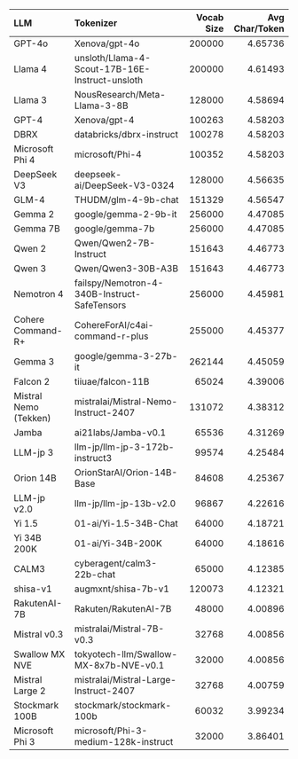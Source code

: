 | LLM                   | Tokenizer                                      |   Vocab Size |   Avg Char/Token |
|:----------------------|:-----------------------------------------------|-------------:|-----------------:|
| GPT-4o                | Xenova/gpt-4o                                  |       200000 |          4.65736 |
| Llama 4               | unsloth/Llama-4-Scout-17B-16E-Instruct-unsloth |       200000 |          4.61493 |
| Llama 3               | NousResearch/Meta-Llama-3-8B                   |       128000 |          4.58694 |
| GPT-4                 | Xenova/gpt-4                                   |       100263 |          4.58203 |
| DBRX                  | databricks/dbrx-instruct                       |       100278 |          4.58203 |
| Microsoft Phi 4       | microsoft/Phi-4                                |       100352 |          4.58203 |
| DeepSeek V3           | deepseek-ai/DeepSeek-V3-0324                   |       128000 |          4.56635 |
| GLM-4                 | THUDM/glm-4-9b-chat                            |       151329 |          4.56547 |
| Gemma 2               | google/gemma-2-9b-it                           |       256000 |          4.47085 |
| Gemma 7B              | google/gemma-7b                                |       256000 |          4.47085 |
| Qwen 2                | Qwen/Qwen2-7B-Instruct                         |       151643 |          4.46773 |
| Qwen 3                | Qwen/Qwen3-30B-A3B                             |       151643 |          4.46773 |
| Nemotron 4            | failspy/Nemotron-4-340B-Instruct-SafeTensors   |       256000 |          4.45981 |
| Cohere Command-R+     | CohereForAI/c4ai-command-r-plus                |       255000 |          4.45377 |
| Gemma 3               | google/gemma-3-27b-it                          |       262144 |          4.45059 |
| Falcon 2              | tiiuae/falcon-11B                              |        65024 |          4.39006 |
| Mistral Nemo (Tekken) | mistralai/Mistral-Nemo-Instruct-2407           |       131072 |          4.38312 |
| Jamba                 | ai21labs/Jamba-v0.1                            |        65536 |          4.31269 |
| LLM-jp 3              | llm-jp/llm-jp-3-172b-instruct3                 |        99574 |          4.25484 |
| Orion 14B             | OrionStarAI/Orion-14B-Base                     |        84608 |          4.25367 |
| LLM-jp v2.0           | llm-jp/llm-jp-13b-v2.0                         |        96867 |          4.22616 |
| Yi 1.5                | 01-ai/Yi-1.5-34B-Chat                          |        64000 |          4.18721 |
| Yi 34B 200K           | 01-ai/Yi-34B-200K                              |        64000 |          4.18616 |
| CALM3                 | cyberagent/calm3-22b-chat                      |        65000 |          4.12385 |
| shisa-v1              | augmxnt/shisa-7b-v1                            |       120073 |          4.12321 |
| RakutenAI-7B          | Rakuten/RakutenAI-7B                           |        48000 |          4.00896 |
| Mistral v0.3          | mistralai/Mistral-7B-v0.3                      |        32768 |          4.00856 |
| Swallow MX NVE        | tokyotech-llm/Swallow-MX-8x7b-NVE-v0.1         |        32000 |          4.00856 |
| Mistral Large 2       | mistralai/Mistral-Large-Instruct-2407          |        32768 |          4.00759 |
| Stockmark 100B        | stockmark/stockmark-100b                       |        60032 |          3.99234 |
| Microsoft Phi 3       | microsoft/Phi-3-medium-128k-instruct           |        32000 |          3.86401 |